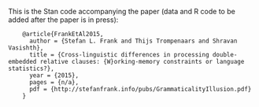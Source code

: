 This is the Stan code accompanying the paper (data and R code to be added after the paper is in press):

		@article{FrankEtAl2015,
		  author = {Stefan L. Frank and Thijs Trompenaars and Shravan Vasishth},
		  title = {Cross-linguistic differences in processing double-embedded relative clauses: {W}orking-memory constraints or language statistics?},
		  year = {2015},
		  pages = {n/a},
		  pdf = {http://stefanfrank.info/pubs/GrammaticalityIllusion.pdf}
		}
